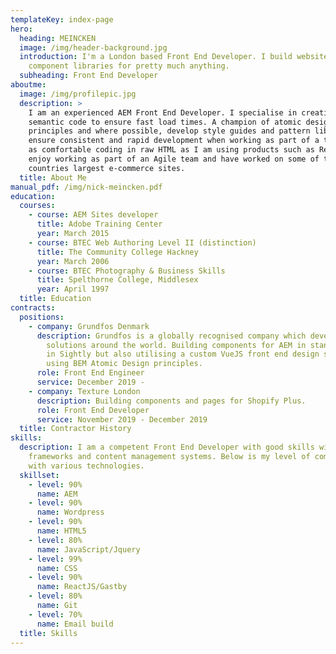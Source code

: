 ```yaml
---
templateKey: index-page
hero:
  heading: MEINCKEN
  image: /img/header-background.jpg
  introduction: I'm a London based Front End Developer. I build websites and
    component libraries for pretty much anything.
  subheading: Front End Developer
aboutme:
  image: /img/profilepic.jpg
  description: >
    I am an experienced AEM Front End Developer. I specialise in creating clean
    semantic code to ensure fast load times. A champion of atomic design
    principles and where possible, develop style guides and pattern libraries to
    ensure consistent and rapid development when working as part of a team. I am
    as comfortable coding in raw HTML as I am using products such as React. I
    enjoy working as part of an Agile team and have worked on some of the
    countries largest e-commerce sites.
  title: About Me
manual_pdf: /img/nick-meincken.pdf
education:
  courses:
    - course: AEM Sites developer
      title: Adobe Training Center
      year: March 2015
    - course: BTEC Web Authoring Level II (distinction)
      title: The Community College Hackney
      year: March 2006
    - course: BTEC Photography & Business Skills
      title: Spelthorne College, Middlesex
      year: April 1997
  title: Education
contracts:
  positions:
    - company: Grundfos Denmark
      description: Grundfos is a globally recognised company which develops water
        solutions around the world. Building components for AEM in standard HTM
        in Sightly but also utilising a custom VueJS front end design system
        using BEM Atomic Design principles.
      role: Front End Engineer
      service: December 2019 -
    - company: Texture London
      description: Building components and pages for Shopify Plus.
      role: Front End Developer
      service: November 2019 - December 2019
  title: Contractor History
skills:
  description: I am a competent Front End Developer with good skills with many
    frameworks and content management systems. Below is my level of competency
    with various technologies.
  skillset:
    - level: 90%
      name: AEM
    - level: 90%
      name: Wordpress
    - level: 90%
      name: HTML5
    - level: 80%
      name: JavaScript/Jquery
    - level: 99%
      name: CSS
    - level: 90%
      name: ReactJS/Gastby
    - level: 80%
      name: Git
    - level: 70%
      name: Email build
  title: Skills
---
```

